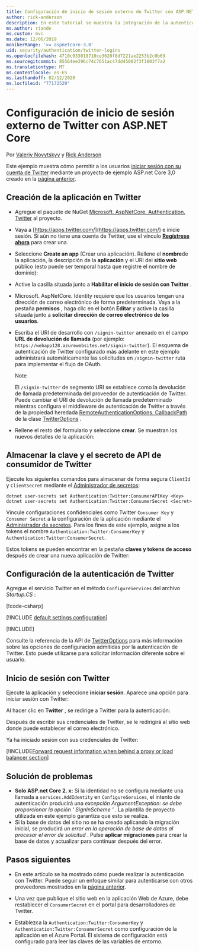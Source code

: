 ```yaml
---
title: Configuración de inicio de sesión externo de Twitter con ASP.NET Core
author: rick-anderson
description: En este tutorial se muestra la integración de la autenticación de usuarios de cuentas de Twitter en una aplicación ASP.NET Core existente.
ms.author: riande
ms.custom: mvc
ms.date: 12/06/2019
monikerRange: '>= aspnetcore-3.0'
uid: security/authentication/twitter-logins
ms.openlocfilehash: 4710c033018710ce3620f8d7221ae2253b2c0b69
ms.sourcegitcommit: 85564ee396c74c7651ac47dd45082f3f1803f7a2
ms.translationtype: MT
ms.contentlocale: es-ES
ms.lasthandoff: 02/12/2020
ms.locfileid: "77172520"
---
```

# <a name="twitter-external-sign-in-setup-with-aspnet-core"></a>Configuración de inicio de sesión externo de Twitter con ASP.NET Core

Por [Valeriy Novytskyy](https://github.com/01binary) y [Rick Anderson](https://twitter.com/RickAndMSFT)

Este ejemplo muestra cómo permitir a los usuarios [iniciar sesión con su cuenta de Twitter](https://dev.twitter.com/web/sign-in/desktop-browser) mediante un proyecto de ejemplo ASP.net Core 3,0 creado en la [página anterior](xref:security/authentication/social/index).

## <a name="create-the-app-in-twitter"></a>Creación de la aplicación en Twitter

* Agregue el paquete de NuGet [Microsoft. AspNetCore. Authentication. Twitter](https://www.nuget.org/packages/Microsoft.AspNetCore.Authentication.Twitter/3.0.0) al proyecto.

* Vaya a [https://apps.twitter.com/](https://apps.twitter.com/) e inicie sesión. Si aún no tiene una cuenta de Twitter, use el vínculo **[Regístrese ahora](https://twitter.com/signup)** para crear una.

* Seleccione **Create an app** (Crear una aplicación). Rellene el **nombre**de la aplicación, la descripción de la **aplicación** y el URI del **sitio web** público (esto puede ser temporal hasta que registre el nombre de dominio):

* Active la casilla situada junto a **Habilitar el inicio de sesión con Twitter** .

* Microsoft. AspNetCore. Identity requiere que los usuarios tengan una dirección de correo electrónico de forma predeterminada. Vaya a la pestaña **permisos** , haga clic en el botón **Editar** y active la casilla situada junto a **solicitar dirección de correo electrónico de los usuarios**.

* Escriba el URI de desarrollo con `/signin-twitter` anexado en el campo **URL de devolución de llamada** (por ejemplo: `https://webapp128.azurewebsites.net/signin-twitter`). El esquema de autenticación de Twitter configurado más adelante en este ejemplo administrará automáticamente las solicitudes en `/signin-twitter` ruta para implementar el flujo de OAuth.

  > [!NOTE]
  > El `/signin-twitter` de segmento URI se establece como la devolución de llamada predeterminada del proveedor de autenticación de Twitter. Puede cambiar el URI de devolución de llamada predeterminado mientras configura el middleware de autenticación de Twitter a través de la propiedad heredada [RemoteAuthenticationOptions. CallbackPath](/dotnet/api/microsoft.aspnetcore.authentication.remoteauthenticationoptions.callbackpath) de la clase [TwitterOptions](/dotnet/api/microsoft.aspnetcore.authentication.twitter.twitteroptions) .

* Rellene el resto del formulario y seleccione **crear**. Se muestran los nuevos detalles de la aplicación:

## <a name="storing-twitter-consumer-api-key-and-secret"></a>Almacenar la clave y el secreto de API de consumidor de Twitter

Ejecute los siguientes comandos para almacenar de forma segura `ClientId` y `ClientSecret` mediante el [Administrador de secretos](xref:security/app-secrets):

```dotnetcli
dotnet user-secrets set Authentication:Twitter:ConsumerAPIKey <Key>
dotnet user-secrets set Authentication:Twitter:ConsumerSecret <Secret>
```

Vincule configuraciones confidenciales como Twitter `Consumer Key` y `Consumer Secret` a la configuración de la aplicación mediante el [Administrador de secretos](xref:security/app-secrets). Para los fines de este ejemplo, asigne a los tokens el nombre `Authentication:Twitter:ConsumerKey` y `Authentication:Twitter:ConsumerSecret`.

Estos tokens se pueden encontrar en la pestaña **claves y tokens de acceso** después de crear una nueva aplicación de Twitter:

## <a name="configure-twitter-authentication"></a>Configuración de la autenticación de Twitter

Agregue el servicio Twitter en el método `ConfigureServices` del archivo *Startup.CS* :

[!code-csharp[](~/security/authentication/social/social-code/3.x/StartupTwitter3x.cs?name=snippet&highlight=10-15)]

[!INCLUDE [default settings configuration](includes/default-settings.md)]

[!INCLUDE[](includes/chain-auth-providers.md)]

Consulte la referencia de la API de [TwitterOptions](/dotnet/api/microsoft.aspnetcore.builder.twitteroptions) para más información sobre las opciones de configuración admitidas por la autenticación de Twitter. Esto puede utilizarse para solicitar información diferente sobre el usuario.

## <a name="sign-in-with-twitter"></a>Inicio de sesión con Twitter

Ejecute la aplicación y seleccione **iniciar sesión**. Aparece una opción para iniciar sesión con Twitter:

Al hacer clic en **Twitter** , se redirige a Twitter para la autenticación:

Después de escribir sus credenciales de Twitter, se le redirigirá al sitio web donde puede establecer el correo electrónico.

Ya ha iniciado sesión con sus credenciales de Twitter:

[!INCLUDE[Forward request information when behind a proxy or load balancer section](includes/forwarded-headers-middleware.md)]

## <a name="troubleshooting"></a>Solución de problemas

* **Solo ASP.net Core 2. x:** Si la identidad no se configura mediante una llamada a `services.AddIdentity` en `ConfigureServices`, el intento de autenticación producirá una *excepción ArgumentException: se debe proporcionar la opción ' SignInScheme '* . La plantilla de proyecto utilizada en este ejemplo garantiza que esto se realiza.
* Si la base de datos del sitio no se ha creado aplicando la migración inicial, se producirá *un error en la operación de base de datos al procesar el error de solicitud* . Pulse **aplicar migraciones** para crear la base de datos y actualizar para continuar después del error.

## <a name="next-steps"></a>Pasos siguientes

* En este artículo se ha mostrado cómo puede realizar la autenticación con Twitter. Puede seguir un enfoque similar para autenticarse con otros proveedores mostrados en la [página anterior](xref:security/authentication/social/index).

* Una vez que publique el sitio web en la aplicación Web de Azure, debe restablecer el `ConsumerSecret` en el portal para desarrolladores de Twitter.

* Establezca la `Authentication:Twitter:ConsumerKey` y `Authentication:Twitter:ConsumerSecret` como configuración de la aplicación en el Azure Portal. El sistema de configuración está configurado para leer las claves de las variables de entorno.
